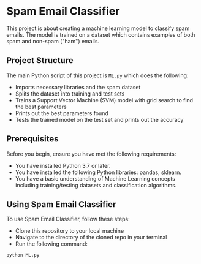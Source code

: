 # Spam Email Classifier

This project is about creating a machine learning model to classify spam emails. The model is trained on a dataset which contains examples of both spam and non-spam ("ham") emails.

## Project Structure

The main Python script of this project is `ML.py` which does the following:

- Imports necessary libraries and the spam dataset
- Splits the dataset into training and test sets
- Trains a Support Vector Machine (SVM) model with grid search to find the best parameters
- Prints out the best parameters found
- Tests the trained model on the test set and prints out the accuracy

## Prerequisites

Before you begin, ensure you have met the following requirements:

* You have installed Python 3.7 or later.
* You have installed the following Python libraries: pandas, sklearn.
* You have a basic understanding of Machine Learning concepts including training/testing datasets and classification algorithms.

## Using Spam Email Classifier

To use Spam Email Classifier, follow these steps:

* Clone this repository to your local machine
* Navigate to the directory of the cloned repo in your terminal
* Run the following command:

```bash
python ML.py

